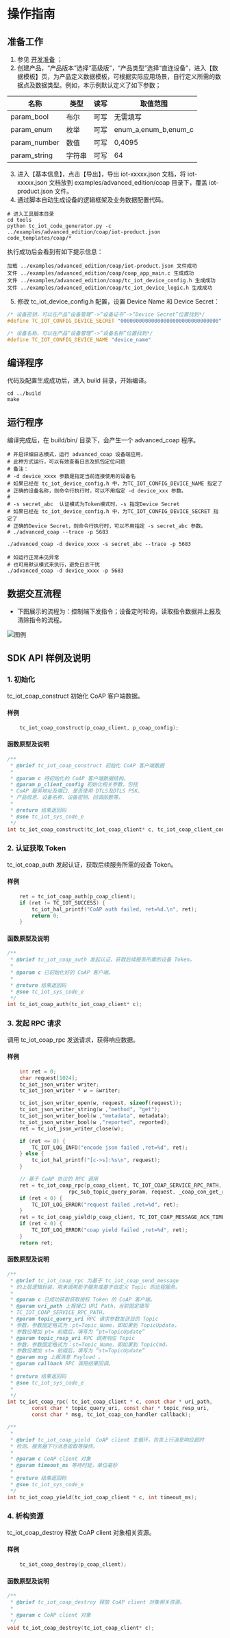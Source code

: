 # 操作指南
## 准备工作
1. 参见 [开发准备](https://github.com/tencentyun/tencent-cloud-iotsuite-embedded-c/blob/master/README.md) ；
2. 创建产品，“产品版本”选择“高级版”，“产品类型”选择“直连设备”，进入【数据模板】页，为产品定义数据模板，可根据实际应用场景，自行定义所需的数据点及数据类型。例如，本示例默认定义了如下参数；

| 名称         | 类型       | 读写       | 取值范围             |
| ----------   | ---------- | ---------- | ----------           |
| param_bool   | 布尔       | 可写       | 无需填写             |
| param_enum   | 枚举       | 可写       | enum_a,enum_b,enum_c |
| param_number | 数值       | 可写       | 0,4095               |
| param_string | 字符串     | 可写       | 64                   |

3. 进入【基本信息】，点击【导出】，导出 iot-xxxxx.json 文档，将 iot-xxxxx.json 文档放到 examples/advanced_edition/coap 目录下，覆盖 iot-product.json 文件。
4. 通过脚本自动生成设备的逻辑框架及业务数据配置代码。

```shell
# 进入工具脚本目录
cd tools
python tc_iot_code_generator.py -c ../examples/advanced_edition/coap/iot-product.json code_templates/coap/*
```

执行成功后会看到有如下提示信息：
```shell
加载 ../examples/advanced_edition/coap/iot-product.json 文件成功
文件 ../examples/advanced_edition/coap/coap_app_main.c 生成成功
文件 ../examples/advanced_edition/coap/tc_iot_device_config.h 生成成功
文件 ../examples/advanced_edition/coap/tc_iot_device_logic.h 生成成功

```

5. 修改 tc_iot_device_config.h 配置，设置 Device Name 和 Device Secret：
```c
/* 设备密钥，可以在产品“设备管理”->“设备证书”->“Device Secret”位置找到*/
#define TC_IOT_CONFIG_DEVICE_SECRET "00000000000000000000000000000000"

/* 设备名称，可以在产品“设备管理”->“设备名称”位置找到*/
#define TC_IOT_CONFIG_DEVICE_NAME "device_name"
```

## 编译程序
代码及配置生成成功后，进入 build 目录，开始编译。

```shell
cd ../build
make
```

## 运行程序
编译完成后，在 build/bin/ 目录下，会产生一个 advanced_coap 程序。

```shell
# 开启详细日志模式，运行 advanced_coap 设备端应用，
# 此种方式运行，可以有效查看日志及抓包定位问题
# 备注：
# -d device_xxxx 参数是指定当前连接使用的设备名
# 如果已经在 tc_iot_device_config.h 中，为TC_IOT_CONFIG_DEVICE_NAME 指定了
# 正确的设备名称，则命令行执行时，可以不用指定 -d device_xxx 参数。
#
# -s secret_abc  认证模式为Token模式时，-s 指定Device Secret
# 如果已经在 tc_iot_device_config.h 中，为TC_IOT_CONFIG_DEVICE_SECRET 指定了
# 正确的Device Secret，则命令行执行时，可以不用指定 -s secret_abc 参数。
# ./advanced_coap --trace -p 5683

./advanced_coap -d device_xxxx -s secret_abc --trace -p 5683

# 如运行正常未见异常
# 也可用默认模式来执行，避免日志干扰
./advanced_coap -d device_xxxx -p 5683

```

## 数据交互流程
- 下图展示的流程为：控制端下发指令；设备定时轮询，读取指令数据并上报及清除指令的流程。

![图例](https://user-images.githubusercontent.com/990858/44085090-18cbaaa6-9feb-11e8-9a6a-5ee23813480c.png)

## SDK API 样例及说明

### 1. 初始化
tc_iot_coap_construct 初始化 CoAP 客户端数据。

#### 样例

```c
    tc_iot_coap_construct(p_coap_client, p_coap_config);
```

#### 函数原型及说明

```c
/**
 * @brief tc_iot_coap_construct 初始化 CoAP 客户端数据
 *
 * @param c 待初始化的 CoAP 客户端数据结构。
 * @param p_client_config 初始化相关参数，包括
 * CoAP 服务地址及端口、是否使用 DTLS及DTLS PSK、
 * 产品信息、设备名称、设备密钥、回调函数等。
 *
 * @return 结果返回码
 * @see tc_iot_sys_code_e
 */
int tc_iot_coap_construct(tc_iot_coap_client* c, tc_iot_coap_client_config* p_client_config);
```

### 2. 认证获取 Token 
tc_iot_coap_auth 发起认证，获取后续服务所需的设备 Token。

#### 样例

```c
    ret = tc_iot_coap_auth(p_coap_client);
    if (ret != TC_IOT_SUCCESS) {
        tc_iot_hal_printf("CoAP auth failed, ret=%d.\n", ret);
        return 0;
    }
```

#### 函数原型及说明

```c
/**
 * @brief tc_iot_coap_auth 发起认证，获取后续服务所需的设备 Token。
 *
 * @param c 已初始化好的 CoAP 客户端。
 *
 * @return 结果返回码
 * @see tc_iot_sys_code_e
 */
int tc_iot_coap_auth(tc_iot_coap_client* c);
```

### 3. 发起 RPC 请求 
调用 tc_iot_coap_rpc 发送请求，获得响应数据。

#### 样例

```c
    int ret = 0;
    char request[1024];
    tc_iot_json_writer writer;
    tc_iot_json_writer * w = &writer;

    tc_iot_json_writer_open(w, request, sizeof(request));
    tc_iot_json_writer_string(w ,"method", "get");
    tc_iot_json_writer_bool(w ,"metadata", metadata);
    tc_iot_json_writer_bool(w ,"reported", reported);
    ret = tc_iot_json_writer_close(w);

    if (ret <= 0) {
        TC_IOT_LOG_INFO("encode json failed ,ret=%d", ret);
    } else {
        tc_iot_hal_printf("[c->s]:%s\n", request);
    }

    // 基于 CoAP 协议的 RPC 调用
    ret = tc_iot_coap_rpc(p_coap_client, TC_IOT_COAP_SERVICE_RPC_PATH, rpc_pub_topic_query_param, 
                    rpc_sub_topic_query_param, request, _coap_con_get_rpc_handler);
    if (ret < 0) {
        TC_IOT_LOG_ERROR("request failed ,ret=%d", ret);
    }
    ret = tc_iot_coap_yield(p_coap_client, TC_IOT_COAP_MESSAGE_ACK_TIMEOUT_MS);
    if (ret < 0) {
        TC_IOT_LOG_ERROR("coap yield failed ,ret=%d", ret);
    }
    return ret;
```

#### 函数原型及说明

```c
/**
 * @brief tc_iot_coap_rpc 为基于 tc_iot_coap_send_message 
 * 的上层逻辑封装，用来调用影子服务或基于自定义 Topic 的远程服务。
 *
 * @param c 已成功获取获取授权 Token 的 CoAP 客户端。
 * @param uri_path 上报接口 URI Path，当前固定填写
 * TC_IOT_COAP_SERVICE_RPC_PATH。
 * @param topic_query_uri RPC 请求参数发送目的 Topic
 * 参数，参数固定格式为：pt=Topic_Name，即如果到 TopicUpdate，
 * 参数应增加 pt= 前缀后，填写为 “pt=TopicUpdate”
 * @param topic_resp_uri RPC 调用响应 Topic
 * 参数，参数固定格式为：st=Topic_Name，即如果到 TopicCmd，
 * 参数应增加 st= 前缀后，填写为 “st=TopicUpdate”
 * @param msg 上报消息 Payload 。
 * @param callback RPC 调用结果回调。
 *
 * @return 结果返回码
 * @see tc_iot_sys_code_e
 *
 */
int tc_iot_coap_rpc( tc_iot_coap_client * c, const char * uri_path, 
        const char * topic_query_uri, const char * topic_resp_uri,
        const char * msg, tc_iot_coap_con_handler callback);

/**
 *
 * @brief tc_iot_coap_yield  CoAP client 主循环，包含上行消息响应超时
 * 检测、服务器下行消息收取等操作。
 *
 * @param c CoAP client 对象
 * @param timeout_ms 等待时延，单位毫秒
 *
 * @return 结果返回码
 * @see tc_iot_sys_code_e
 */
int tc_iot_coap_yield(tc_iot_coap_client * c, int timeout_ms);
```

### 4. 析构资源
 tc_iot_coap_destroy 释放 CoAP client 对象相关资源。

#### 样例

```c
    tc_iot_coap_destroy(p_coap_client);
```

#### 函数原型及说明

```c
/**
 * @brief tc_iot_coap_destroy 释放 CoAP client 对象相关资源。
 *
 * @param c CoAP client 对象
 */
void tc_iot_coap_destroy(tc_iot_coap_client* c);
```
